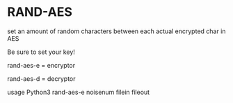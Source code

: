 # RAND-AES
set an amount of random characters between each actual encrypted char in AES


Be sure to set your key!

rand-aes-e = encryptor

rand-aes-d = decryptor

usage Python3 rand-aes-e noisenum filein fileout
